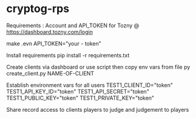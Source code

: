 # cryptog-rps

Requirements :
    Account and API_TOKEN for Tozny @ https://dashboard.tozny.com/login

make .evn 
    API_TOKEN="your - token"

Install requirements
    pip install -r requirements.txt

Create clients via dashboard or use script then copy env vars from file
    py create_client.py NAME-OF-CLIENT

Establish environment vars for all users
    TEST1_CLIENT_ID="token"
    TEST1_API_KEY_ID="token"
    TEST1_API_SECRET="token"
    TEST1_PUBLIC_KEY="token"
    TEST1_PRIVATE_KEY="token"

Share record access to clients 
    players to judge
    and judgement to players
